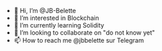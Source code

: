 - 👋 Hi, I’m @JB-Belette
- 👀 I’m interested in Blockchain
- 🌱 I’m currently learning Solidity
- 💞️ I’m looking to collaborate on "do not know yet"
- 📫 How to reach me @jbbelette sur Telegram

<!---
JB-Belette/JB-Belette is a ✨ special ✨ repository because its `README.md` (this file) appears on your GitHub profile.
You can click the Preview link to take a look at your changes.
--->
